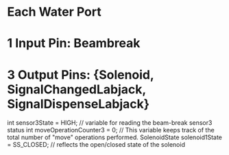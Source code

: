
# Each Water Port
# 1 Input Pin: Beambreak
# 3 Output Pins: {Solenoid, SignalChangedLabjack, SignalDispenseLabjack}
int sensor3State = HIGH;         // variable for reading the beam-break sensor3 status
int moveOperationCounter3 = 0; // This variable keeps track of the total number of "move" operations performed.
SolenoidState solenoid1State = SS_CLOSED;         // reflects the open/closed state of the solenoid

